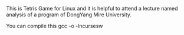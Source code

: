 This is Tetris Game for Linux and it is helpful to attend a lecture named analysis of a program of DongYang Mire University.

You can compile this gcc -o <name you want> <Allfile> -lncursesw

